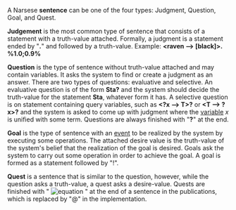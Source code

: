 A Narsese **sentence** can be one of the four types: Judgment, Question, Goal, and Quest.

**Judgement** is the most common type of sentence that consists of a statement with a truth-value attached. Formally, a judgment is a statement ended by "**.**" and followed by a truth-value. Example: **<raven --> [black]>. %1.0;0.9%**

**Question** is the type of sentence without truth-value attached and may contain variables. It asks the system to find or create a judgment as an answer. There are two types of questions: evaluative and selective. An evaluative question is of the form **Sta?** and the system should decide the truth-value for the statement **Sta**, whatever form it has. A selective question is on statement containing query variables, such as **<?x --> T>?** or **<T --> ?x>?** and the system is asked to come up with judgment where the [variable](https://github.com/opennars/opennars/wiki/Use-of-Variables-in-OpenNARS) _x_ is unified with some term. Questions are always finished with "**?**" at the end.

**Goal** is the type of sentence with an [event](https://github.com/opennars/opennars/wiki/Temporal-Inference) to be realized by the system by executing some operations. The attached desire value is the truth-value of the system's belief that the realization of the goal is desired.  Goals ask the system to carry out some operation in order to achieve the goal. A goal is formed as a statement followed by "!". 

**Quest** is a sentence that is similar to the question, however, while the question asks a truth-value, a quest asks a desire-value. Quests are finished with " ![equation](http://bit.ly/2S18QfZ) " at the end of a sentence in the publications, which is replaced by "@" in the implementation.


